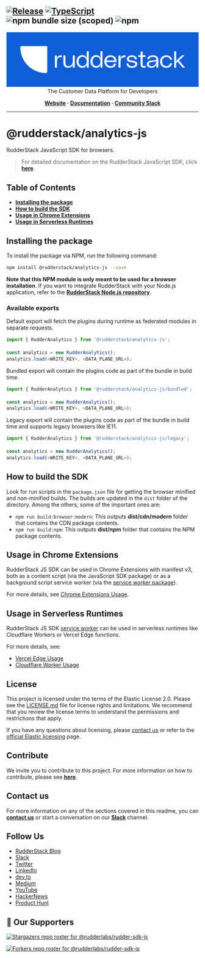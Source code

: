## [![Release](https://img.shields.io/npm/v/%40rudderstack/analytics-js)](https://www.npmjs.com/package/@rudderstack/analytics-js) [![TypeScript](https://img.shields.io/badge/%3C%2F%3E-TypeScript-%230074c1.svg)](https://www.typescriptlang.org/) ![npm bundle size (scoped)](https://img.shields.io/bundlephobia/min/%40rudderstack/analytics-js) ![npm](https://img.shields.io/npm/dw/%40rudderstack/analytics-js)

<p align="center">
  <a href="https://rudderstack.com/">
    <img alt="RudderStack" width="512" src="https://raw.githubusercontent.com/rudderlabs/rudder-sdk-js/develop/assets/rs-logo-full-light.jpg">
  </a>
  <br />
  <caption>The Customer Data Platform for Developers</caption>
</p>
<p align="center">
  <b>
    <a href="https://rudderstack.com">Website</a>
    ·
    <a href="https://rudderstack.com/docs/stream-sources/rudderstack-sdk-integration-guides/rudderstack-javascript-sdk/">Documentation</a>
    ·
    <a href="https://rudderstack.com/join-rudderstack-slack-community">Community Slack</a>
  </b>
</p>

---

# @rudderstack/analytics-js

RudderStack JavaScript SDK for browsers.

> For detailed documentation on the RudderStack JavaScript SDK, click [**here**](https://www.rudderstack.com/docs/sources/event-streams/sdks/rudderstack-javascript-sdk/).

## Table of Contents

- [**Installing the package**](#installing-the-package)
- [**How to build the SDK**](#How-to-build-the-SDK)
- [**Usage in Chrome Extensions**](#usage-in-chrome-extensions)
- [**Usage in Serverless Runtimes**](#usage-in-serverless-runtimes)

## Installing the package

To install the package via NPM, run the following command:

```bash
npm install @rudderstack/analytics-js --save
```

**Note that this NPM module is only meant to be used for a browser installation**. If you want to integrate RudderStack with your Node.js application, refer to the [**RudderStack Node.js repository**](https://github.com/rudderlabs/rudder-sdk-node).

### Available exports

Default export will fetch the plugins during runtime as federated modules in separate requests.

```javascript
import { RudderAnalytics } from '@rudderstack/analytics-js';

const analytics = new RudderAnalytics();
analytics.load(<WRITE_KEY>, <DATA_PLANE_URL>);
```

Bundled export will contain the plugins code as part of the bundle in build time.

```javascript
import { RudderAnalytics } from '@rudderstack/analytics-js/bundled';

const analytics = new RudderAnalytics();
analytics.load(<WRITE_KEY>, <DATA_PLANE_URL>);
```

Legacy export will contain the plugins code as part of the bundle in build time and supports legacy browsers like IE11.

```javascript
import { RudderAnalytics } from '@rudderstack/analytics-js/legacy';

const analytics = new RudderAnalytics();
analytics.load(<WRITE_KEY>, <DATA_PLANE_URL>);
```

## How to build the SDK

Look for run scripts in the `package.json` file for getting the browser minified and non-minified builds. The builds are updated in the `dist` folder of the directory. Among the others, some of the important ones are:

- `npm run build:browser:modern`: This outputs **dist/cdn/modern** folder that contains the CDN package contents.
- `npm run build:npm`: This outputs **dist/npm** folder that contains the NPM package contents.

## Usage in Chrome Extensions

RudderStack JS SDK can be used in Chrome Extensions with manifest v3, both as a content script (via the JavaScript SDK package) or as a background script service worker (via the [service worker package](https://www.npmjs.com/package/@rudderstack/analytics-js-service-worker)).

For more details, see [Chrome Extensions Usage](https://github.com/rudderlabs/rudder-sdk-js/blob/main/examples/chrome-extension/USAGE.md).

## Usage in Serverless Runtimes

RudderStack JS SDK [service worker](https://www.npmjs.com/package/@rudderstack/analytics-js-service-worker) can be used in serverless runtimes like Cloudflare Workers or Vercel Edge functions.

For more details, see:

- [Vercel Edge Usage](https://github.com/rudderlabs/rudder-sdk-js/blob/main/examples/serverless/USAGE.md)
- [Cloudflare Worker Usage](https://github.com/rudderlabs/rudder-sdk-js/blob/main/examples/serverless/USAGE.md)

## License

This project is licensed under the terms of the Elastic License 2.0. Please see the [LICENSE.md](LICENSE.md) file for license rights and limitations. We recommend that you review the license terms to understand the permissions and restrictions that apply.

If you have any questions about licensing, please [contact us](#contact-us) or refer to the [official Elastic licensing](https://www.elastic.co/licensing/elastic-license) page.

## Contribute

We invite you to contribute to this project. For more information on how to contribute, please see [**here**](../../CONTRIBUTING.md).

## Contact us

For more information on any of the sections covered in this readme, you can [**contact us**](mailto:%20docs@rudderstack.com) or start a conversation on our [**Slack**](https://resources.rudderstack.com/join-rudderstack-slack) channel.

## Follow Us

- [RudderStack Blog][rudderstack-blog]
- [Slack][slack]
- [Twitter][twitter]
- [LinkedIn][linkedin]
- [dev.to][devto]
- [Medium][medium]
- [YouTube][youtube]
- [HackerNews][hackernews]
- [Product Hunt][producthunt]

## :clap: Our Supporters

[![Stargazers repo roster for @rudderlabs/rudder-sdk-js](https://reporoster.com/stars/rudderlabs/rudder-sdk-js)](https://github.com/rudderlabs/rudder-sdk-js/stargazers)

[![Forkers repo roster for @rudderlabs/rudder-sdk-js](https://reporoster.com/forks/rudderlabs/rudder-sdk-js)](https://github.com/rudderlabs/rudder-sdk-js/network/members)

<!----variables---->

[rudderstack-blog]: https://rudderstack.com/blog/
[slack]: https://resources.rudderstack.com/join-rudderstack-slack
[twitter]: https://twitter.com/rudderstack
[linkedin]: https://www.linkedin.com/company/rudderlabs/
[devto]: https://dev.to/rudderstack
[medium]: https://rudderstack.medium.com/
[youtube]: https://www.youtube.com/channel/UCgV-B77bV_-LOmKYHw8jvBw
[hackernews]: https://news.ycombinator.com/item?id=21081756
[producthunt]: https://www.producthunt.com/posts/rudderstack
